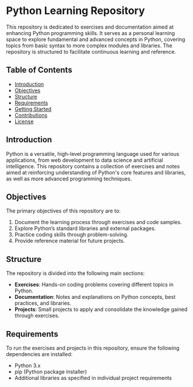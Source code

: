 # Python Learning Repository

This repository is dedicated to exercises and documentation aimed at enhancing Python programming skills. It serves as a personal learning space to explore fundamental and advanced concepts in Python, covering topics from basic syntax to more complex modules and libraries. The repository is structured to facilitate continuous learning and reference.

## Table of Contents
- [Introduction](#introduction)
- [Objectives](#objectives)
- [Structure](#structure)
- [Requirements](#requirements)
- [Getting Started](#getting-started)
- [Contributions](#contributions)
- [License](#license)

## Introduction

Python is a versatile, high-level programming language used for various applications, from web development to data science and artificial intelligence. This repository contains a collection of exercises and notes aimed at reinforcing understanding of Python's core features and libraries, as well as more advanced programming techniques.

## Objectives

The primary objectives of this repository are to:
1. Document the learning process through exercises and code samples.
2. Explore Python’s standard libraries and external packages.
3. Practice coding skills through problem-solving.
4. Provide reference material for future projects.

## Structure

The repository is divided into the following main sections:

- **Exercises**: Hands-on coding problems covering different topics in Python.
- **Documentation**: Notes and explanations on Python concepts, best practices, and libraries.
- **Projects**: Small projects to apply and consolidate the knowledge gained through exercises.

## Requirements

To run the exercises and projects in this repository, ensure the following dependencies are installed:

- Python 3.x
- pip (Python package installer)
- Additional libraries as specified in individual project requirements
